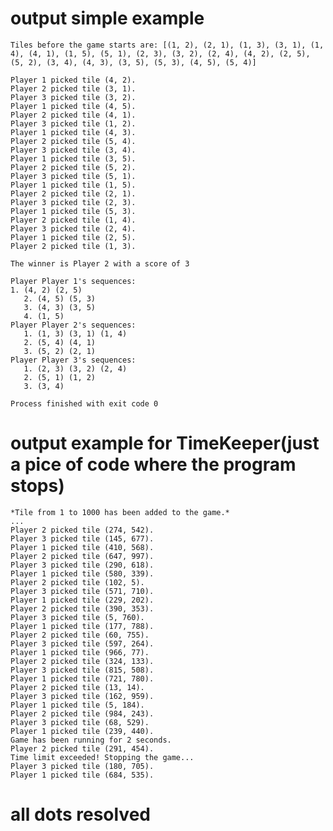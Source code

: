 # output simple example
    Tiles before the game starts are: [(1, 2), (2, 1), (1, 3), (3, 1), (1, 4), (4, 1), (1, 5), (5, 1), (2, 3), (3, 2), (2, 4), (4, 2), (2, 5), (5, 2), (3, 4), (4, 3), (3, 5), (5, 3), (4, 5), (5, 4)]
    
    Player 1 picked tile (4, 2).
    Player 2 picked tile (3, 1).
    Player 3 picked tile (3, 2).
    Player 1 picked tile (4, 5).
    Player 2 picked tile (4, 1).
    Player 3 picked tile (1, 2).
    Player 1 picked tile (4, 3).
    Player 2 picked tile (5, 4).
    Player 3 picked tile (3, 4).
    Player 1 picked tile (3, 5).
    Player 2 picked tile (5, 2).
    Player 3 picked tile (5, 1).
    Player 1 picked tile (1, 5).
    Player 2 picked tile (2, 1).
    Player 3 picked tile (2, 3).
    Player 1 picked tile (5, 3).
    Player 2 picked tile (1, 4).
    Player 3 picked tile (2, 4).
    Player 1 picked tile (2, 5).
    Player 2 picked tile (1, 3).
    
    The winner is Player 2 with a score of 3
    
    Player Player 1's sequences:
    1. (4, 2) (2, 5)
       2. (4, 5) (5, 3)
       3. (4, 3) (3, 5)
       4. (1, 5)
    Player Player 2's sequences:
       1. (1, 3) (3, 1) (1, 4)
       2. (5, 4) (4, 1)
       3. (5, 2) (2, 1)
    Player Player 3's sequences:
       1. (2, 3) (3, 2) (2, 4)
       2. (5, 1) (1, 2)
       3. (3, 4)
    
    Process finished with exit code 0

# output example for TimeKeeper(just a pice of code where the program stops)

    *Tile from 1 to 1000 has been added to the game.*
    ...
    Player 2 picked tile (274, 542).
    Player 3 picked tile (145, 677).
    Player 1 picked tile (410, 568).
    Player 2 picked tile (647, 997).
    Player 3 picked tile (290, 618).
    Player 1 picked tile (580, 339).
    Player 2 picked tile (102, 5).
    Player 3 picked tile (571, 710).
    Player 1 picked tile (229, 202).
    Player 2 picked tile (390, 353).
    Player 3 picked tile (5, 760).
    Player 1 picked tile (177, 788).
    Player 2 picked tile (60, 755).
    Player 3 picked tile (597, 264).
    Player 1 picked tile (966, 77).
    Player 2 picked tile (324, 133).
    Player 3 picked tile (815, 508).
    Player 1 picked tile (721, 780).
    Player 2 picked tile (13, 14).
    Player 3 picked tile (162, 959).
    Player 1 picked tile (5, 184).
    Player 2 picked tile (984, 243).
    Player 3 picked tile (68, 529).
    Player 1 picked tile (239, 440).
    Game has been running for 2 seconds.
    Player 2 picked tile (291, 454).
    Time limit exceeded! Stopping the game...
    Player 3 picked tile (180, 705).
    Player 1 picked tile (684, 535).

# all dots resolved